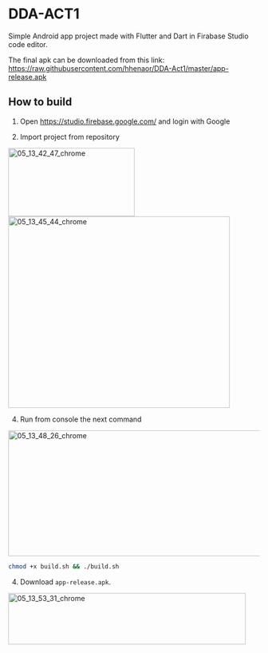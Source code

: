 # DDA-ACT1

Simple Android app project made with Flutter and Dart in Firabase Studio code editor.

The final apk can be downloaded from this link: https://raw.githubusercontent.com/hhenaor/DDA-Act1/master/app-release.apk

## How to build

1. Open https://studio.firebase.google.com/ and login with Google

2. Import project from repository

<img width="253" height="137" alt="05_13_42_47_chrome" src="https://github.com/user-attachments/assets/6062c6f6-9d95-4f41-8bd1-dda928b8b33e" />

<img width="444" height="384" alt="05_13_45_44_chrome" src="https://github.com/user-attachments/assets/c2d127d5-d06c-4be8-a7a3-dd6012fa320d" />

4. Run from console the next command

<img width="528" height="252" alt="05_13_48_26_chrome" src="https://github.com/user-attachments/assets/d8f923cf-fadd-4d38-8fde-c4fd5d3d8706" />

```bash
chmod +x build.sh && ./build.sh
```

4. Download ``app-release.apk``.

<img width="476" height="103" alt="05_13_53_31_chrome" src="https://github.com/user-attachments/assets/c5b776ab-24ce-4b16-a292-bc732aaeace9" />

